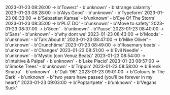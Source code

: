 2023-01-23 08:26:00 -> b'Towerz' - b'unknown' - b'strange calamity'
2023-01-23 08:28:00 -> b'Alys Good' - b'unknown' - b'Typeform'
2023-01-23 08:33:00 -> b'Sebastian Kamae' - b'unknown' - b'Eye Of The Storm'
2023-01-23 08:35:00 -> b'PLIZ DO' - b'unknown' - b'Move to safety'
2023-01-23 08:37:00 -> b'8een' - b'unknown' - b'Pause'
2023-01-23 08:40:00 -> b'Sans' - b'unknown' - b'why dont we'
2023-01-23 08:43:00 -> b'Moods' - b'unknown' - b'Talk About It'
2023-01-23 08:47:00 -> b'Mike Oliver' - b'unknown' - b'Crunchtime'
2023-01-23 08:49:00 -> b'Rosemary beats' - b'unknown' - b'Changes'
2023-01-23 08:51:00 -> b'Evil Needle' - b'unknown' - b'Mystic (con Venuz Beats)'
2023-01-23 08:54:00 -> b'Intuitive & Palpal' - b'unknown' - b'Lake Placid'
2023-01-23 08:57:00 -> b'Smoke Trees' - b'unknown' - b'Trippin'
2023-01-23 08:58:00 -> b'Brenk Sinatra' - b'unknown' - b"Dali '96"
2023-01-23 09:01:00 -> b'Colours In The Dark' - b'unknown' - b"two years have passed (you'll be forever in my heart)"
2023-01-23 09:03:00 -> b'Poptartpete' - b'unknown' - b'Vegans Suck'
